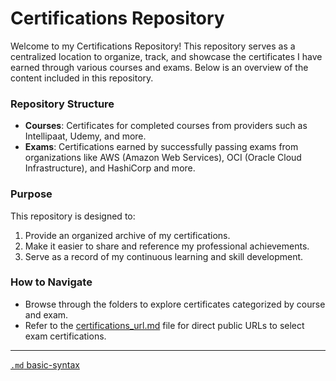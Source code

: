 
# Certifications Repository

Welcome to my Certifications Repository! This repository serves as a centralized location to organize, track, and showcase the certificates I have earned through various courses and exams. Below is an overview of the content included in this repository.

### Repository Structure

- **Courses**: Certificates for completed courses from providers such as Intellipaat, Udemy, and more.
- **Exams**: Certifications earned by successfully passing exams from organizations like AWS (Amazon Web Services), OCI (Oracle Cloud Infrastructure), and HashiCorp and more.

### Purpose

This repository is designed to:

1. Provide an organized archive of my certifications.
2. Make it easier to share and reference my professional achievements.
3. Serve as a record of my continuous learning and skill development.

### How to Navigate

- Browse through the folders to explore certificates categorized by course and exam.
- Refer to the [certifications_url.md](https://github.com/sivaprasath-p/spp-certifications/blob/main/certifications_url.md) file for direct public URLs to select exam certifications.

---

[`.md` basic-syntax](https://www.markdownguide.org/basic-syntax/)
